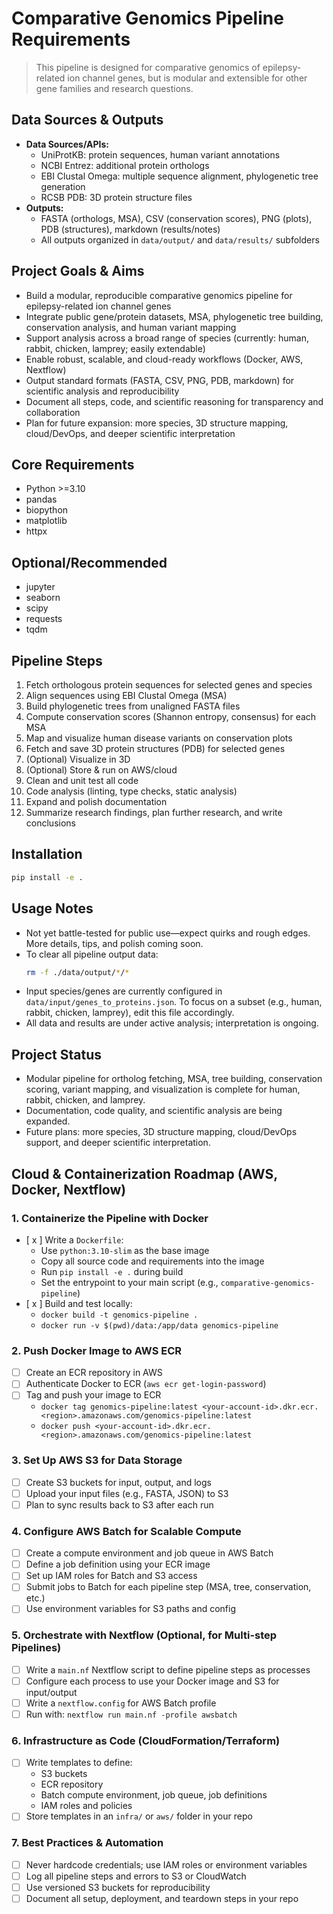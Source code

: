 # Comparative Genomics Pipeline Requirements

> This pipeline is designed for comparative genomics of epilepsy-related ion channel genes, but is modular and extensible for other gene families and research questions.

## Data Sources & Outputs
- **Data Sources/APIs:**
    - UniProtKB: protein sequences, human variant annotations
    - NCBI Entrez: additional protein orthologs
    - EBI Clustal Omega: multiple sequence alignment, phylogenetic tree generation
    - RCSB PDB: 3D protein structure files
- **Outputs:**
    - FASTA (orthologs, MSA), CSV (conservation scores), PNG (plots), PDB (structures), markdown (results/notes)
    - All outputs organized in `data/output/` and `data/results/` subfolders

## Project Goals & Aims
- Build a modular, reproducible comparative genomics pipeline for epilepsy-related ion channel genes
- Integrate public gene/protein datasets, MSA, phylogenetic tree building, conservation analysis, and human variant mapping
- Support analysis across a broad range of species (currently: human, rabbit, chicken, lamprey; easily extendable)
- Enable robust, scalable, and cloud-ready workflows (Docker, AWS, Nextflow)
- Output standard formats (FASTA, CSV, PNG, PDB, markdown) for scientific analysis and reproducibility
- Document all steps, code, and scientific reasoning for transparency and collaboration
- Plan for future expansion: more species, 3D structure mapping, cloud/DevOps, and deeper scientific interpretation

## Core Requirements
- Python >=3.10
- pandas
- biopython
- matplotlib
- httpx

## Optional/Recommended
- jupyter
- seaborn
- scipy
- requests
- tqdm

## Pipeline Steps
1. Fetch orthologous protein sequences for selected genes and species
2. Align sequences using EBI Clustal Omega (MSA)
3. Build phylogenetic trees from unaligned FASTA files
4. Compute conservation scores (Shannon entropy, consensus) for each MSA
5. Map and visualize human disease variants on conservation plots
6. Fetch and save 3D protein structures (PDB) for selected genes
7. (Optional) Visualize in 3D
8. (Optional) Store & run on AWS/cloud
9. Clean and unit test all code
10. Code analysis (linting, type checks, static analysis)
11. Expand and polish documentation
12. Summarize research findings, plan further research, and write conclusions

## Installation

```bash
pip install -e .
```

## Usage Notes
- Not yet battle-tested for public use—expect quirks and rough edges. More details, tips, and polish coming soon.
- To clear all pipeline output data:
  ```bash
  rm -f ./data/output/*/*
  ```
- Input species/genes are currently configured in `data/input/genes_to_proteins.json`. To focus on a subset (e.g., human, rabbit, chicken, lamprey), edit this file accordingly.
- All data and results are under active analysis; interpretation is ongoing.

## Project Status
- Modular pipeline for ortholog fetching, MSA, tree building, conservation scoring, variant mapping, and visualization is complete for human, rabbit, chicken, and lamprey.
- Documentation, code quality, and scientific analysis are being expanded.
- Future plans: more species, 3D structure mapping, cloud/DevOps support, and deeper scientific interpretation.

## Cloud & Containerization Roadmap (AWS, Docker, Nextflow)

### 1. Containerize the Pipeline with Docker
- [ x ] Write a `Dockerfile`:
    - Use `python:3.10-slim` as the base image
    - Copy all source code and requirements into the image
    - Run `pip install -e .` during build
    - Set the entrypoint to your main script (e.g., `comparative-genomics-pipeline`)
- [ x ] Build and test locally:
    - `docker build -t genomics-pipeline .`
    - `docker run -v $(pwd)/data:/app/data genomics-pipeline`

### 2. Push Docker Image to AWS ECR
- [ ] Create an ECR repository in AWS
- [ ] Authenticate Docker to ECR (`aws ecr get-login-password`)
- [ ] Tag and push your image to ECR
    - `docker tag genomics-pipeline:latest <your-account-id>.dkr.ecr.<region>.amazonaws.com/genomics-pipeline:latest`
    - `docker push <your-account-id>.dkr.ecr.<region>.amazonaws.com/genomics-pipeline:latest`

### 3. Set Up AWS S3 for Data Storage
- [ ] Create S3 buckets for input, output, and logs
- [ ] Upload your input files (e.g., FASTA, JSON) to S3
- [ ] Plan to sync results back to S3 after each run

### 4. Configure AWS Batch for Scalable Compute
- [ ] Create a compute environment and job queue in AWS Batch
- [ ] Define a job definition using your ECR image
- [ ] Set up IAM roles for Batch and S3 access
- [ ] Submit jobs to Batch for each pipeline step (MSA, tree, conservation, etc.)
- [ ] Use environment variables for S3 paths and config

### 5. Orchestrate with Nextflow (Optional, for Multi-step Pipelines)
- [ ] Write a `main.nf` Nextflow script to define pipeline steps as processes
- [ ] Configure each process to use your Docker image and S3 for input/output
- [ ] Write a `nextflow.config` for AWS Batch profile
- [ ] Run with: `nextflow run main.nf -profile awsbatch`

### 6. Infrastructure as Code (CloudFormation/Terraform)
- [ ] Write templates to define:
    - S3 buckets
    - ECR repository
    - Batch compute environment, job queue, job definitions
    - IAM roles and policies
- [ ] Store templates in an `infra/` or `aws/` folder in your repo

### 7. Best Practices & Automation
- [ ] Never hardcode credentials; use IAM roles or environment variables
- [ ] Log all pipeline steps and errors to S3 or CloudWatch
- [ ] Use versioned S3 buckets for reproducibility
- [ ] Document all setup, deployment, and teardown steps in your repo
